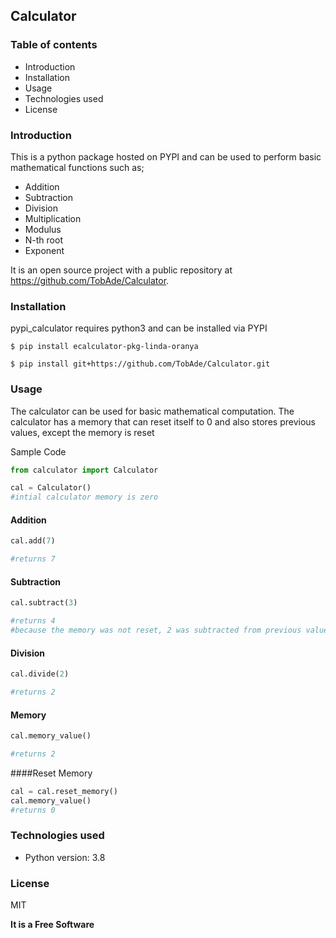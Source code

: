 ## Calculator 

### Table of contents
* Introduction
* Installation
* Usage
* Technologies used
* License

### Introduction
This is a python package hosted on PYPI and can be used to perform basic mathematical functions such as;
* Addition
* Subtraction
* Division
* Multiplication
* Modulus
* N-th root
* Exponent

It is an open source project with a public repository at https://github.com/TobAde/Calculator.



### Installation

pypi_calculator requires python3 and can be installed via PYPI
``` shell
$ pip install ecalculator-pkg-linda-oranya
```

``` shell
$ pip install git+https://github.com/TobAde/Calculator.git
```

### Usage
The calculator can be used for basic mathematical computation. The calculator has a memory that can reset itself to 0 and also stores previous values, except the memory is reset


Sample Code
```python
from calculator import Calculator

cal = Calculator()
#intial calculator memory is zero
```

#### Addition
```python
cal.add(7)

#returns 7
```

#### Subtraction
```python
cal.subtract(3)

#returns 4
#because the memory was not reset, 2 was subtracted from previous value 7
```

#### Division
```python
cal.divide(2)

#returns 2
```

#### Memory
```python
cal.memory_value()

#returns 2
```

####Reset Memory
```python
cal = cal.reset_memory()
cal.memory_value()
#returns 0
```

### Technologies used
* Python version: 3.8

### License

MIT

**It is a Free Software** 
